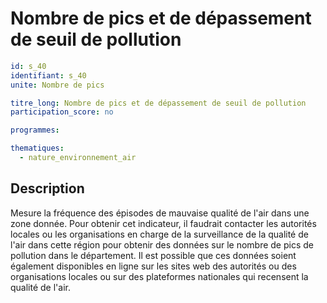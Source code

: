 # Nombre de pics et de dépassement de seuil de pollution 

```yaml
id: s_40
identifiant: s_40
unite: Nombre de pics

titre_long: Nombre de pics et de dépassement de seuil de pollution 
participation_score: no

programmes:

thematiques:
  - nature_environnement_air
```
## Description
Mesure la fréquence des épisodes de mauvaise qualité de l'air dans une zone donnée. Pour obtenir cet indicateur, il faudrait contacter les autorités locales ou les organisations en charge de la surveillance de la qualité de l'air dans cette région pour obtenir des données sur le nombre de pics de pollution dans le département. Il est possible que ces données soient également disponibles en ligne sur les sites web des autorités ou des organisations locales ou sur des plateformes nationales qui recensent la qualité de l'air.
